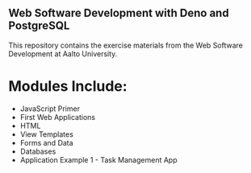 ## Web Software Development with Deno and PostgreSQL

This repository contains the exercise materials from the Web Software Development at Aalto University.

# Modules Include:

- JavaScript Primer
- First Web Applications
- HTML
- View Templates
- Forms and Data
- Databases
- Application Example 1 - Task Management App
